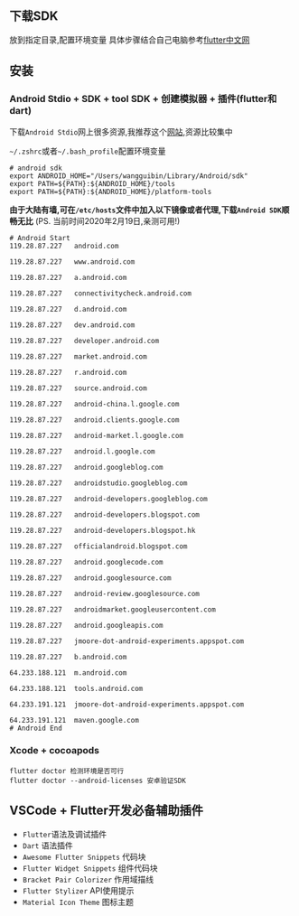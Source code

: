 
## 下载SDK
放到指定目录,配置环境变量 
具体步骤结合自己电脑参考[flutter中文网](https://flutterchina.club/get-started/install/)
## 安装

### Android Stdio + SDK + tool SDK + 创建模拟器 + 插件(flutter和dart) 

下载`Android Stdio`网上很多资源,我推荐这个[网站](https://www.androiddevtools.cn/),资源比较集中

`~/.zshrc`或者`~/.bash_profile`配置环境变量
```shell
# android sdk
export ANDROID_HOME="/Users/wangguibin/Library/Android/sdk" 
export PATH=${PATH}:${ANDROID_HOME}/tools
export PATH=${PATH}:${ANDROID_HOME}/platform-tools
```

**由于大陆有墙,可在`/etc/hosts`文件中加入以下镜像或者代理,下载`Android SDK`顺畅无比**
(PS. 当前时间2020年2月19日,亲测可用!)
```shell
# Android Start
119.28.87.227	android.com

119.28.87.227	www.android.com

119.28.87.227	a.android.com

119.28.87.227	connectivitycheck.android.com

119.28.87.227	d.android.com

119.28.87.227	dev.android.com

119.28.87.227	developer.android.com

119.28.87.227	market.android.com

119.28.87.227	r.android.com

119.28.87.227	source.android.com

119.28.87.227	android-china.l.google.com

119.28.87.227	android.clients.google.com

119.28.87.227	android-market.l.google.com

119.28.87.227	android.l.google.com

119.28.87.227	android.googleblog.com

119.28.87.227	androidstudio.googleblog.com

119.28.87.227	android-developers.googleblog.com

119.28.87.227	android-developers.blogspot.com

119.28.87.227	android-developers.blogspot.hk

119.28.87.227	officialandroid.blogspot.com

119.28.87.227	android.googlecode.com

119.28.87.227	android.googlesource.com

119.28.87.227	android-review.googlesource.com

119.28.87.227	androidmarket.googleusercontent.com

119.28.87.227	android.googleapis.com

119.28.87.227	jmoore-dot-android-experiments.appspot.com

119.28.87.227	b.android.com

64.233.188.121	m.android.com

64.233.188.121	tools.android.com

64.233.191.121	jmoore-dot-android-experiments.appspot.com

64.233.191.121	maven.google.com
# Android End
```

### Xcode + cocoapods

```shell
flutter doctor 检测环境是否可行
flutter doctor --android-licenses 安卓验证SDK
```

## VSCode + Flutter开发必备辅助插件

- `Flutter`语法及调试插件
- `Dart`	语法插件
- `Awesome Flutter Snippets` 代码块
- `Flutter Widget Snippets` 组件代码块
- `Bracket Pair Colorizer` 作用域描线
- `Flutter Stylizer` API使用提示
- `Material Icon Theme` 图标主题 
